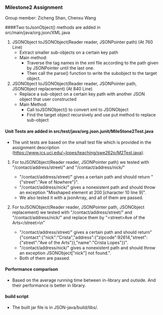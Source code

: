 ### Milestone2 Assignment

Group member: Zicheng Shan, Chenxu Wang

####Two toJsonObject() methods are added in src/main/java/org.json/XML.java
1. JSONObject toJSONObject(Reader reader, JSONPointer path) (At 760 Line)
    - Extract smaller sub-objects on a certain key path
    - Main method:   
      - Traverse the tag names in the xml file according to the path given by JSONPointer until the last one. 
      - Then call the parse() function to write the subobject to the target object.
2. JSONObject toJSONObject(Reader reader, JSONPointer path, JSONObject replacement) (At 840 Line)
    - Replace a sub-object on a certain key path with another JSON object that user constructed
    - Main Method: 
      - Call toJSONObject() to convert xml to JSONObject
      - Find the target object recursively and use put method to replace sub-object

#### Unit Tests are added in src/test/java/org.json.junit/MileStone2Test.java
* The unit tests are based on the small test file which is provided in the assignment description (https://www.ics.uci.edu/~lopes/teaching/swe262p/M2Test.java).

1. For toJSONObject(Reader reader, JSONPointer path) we tested with "/contact/address/street/" and "/contact/address/nick/"
   - "/contact/address/street/" gives a certain path and should return "{\"street\":\"Ave of Nowhere\"}".
   - "/contact/address/nick/" gives a nonexistent path and should throw an exception "Misshaped element at 200 [character 10 line 9]".
   - We also tested it with a jsonArray, and all of them are passed.

2. For toJSONObject(Reader reader, JSONPointer path, JSONObject replacement) we tested with "/contact/address/street/" and "/contact/address/nick/" and replace them by "\<street>Ave of the Arts\</street>\n"
   - "/contact/address/street/" gives a certain path and should return"{\"contact\":{\"nick\":\"Crista\",\"address\":{\"zipcode\":92614,\"street\":{\"street\":\"Ave of the Arts\"}},\"name\":\"Crista Lopes\"}}".
   - "/contact/address/nick/" gives a nonexistent path and should throw an exception JSONObject[\"nick\"] not found.".
   - Both of them are passed.

   
#### Performance comparison
* Based on the average running time between in-library and outside. And their performance is better in library.

#### build script
* The built jar file is in JSON-java/build/libs/.



